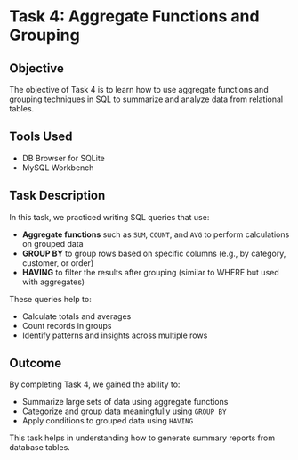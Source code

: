 # Task 4: Aggregate Functions and Grouping

## Objective
The objective of Task 4 is to learn how to use aggregate functions and grouping techniques in SQL to summarize and analyze data from relational tables.

## Tools Used
- DB Browser for SQLite
- MySQL Workbench

## Task Description
In this task, we practiced writing SQL queries that use:
- **Aggregate functions** such as `SUM`, `COUNT`, and `AVG` to perform calculations on grouped data
- **GROUP BY** to group rows based on specific columns (e.g., by category, customer, or order)
- **HAVING** to filter the results after grouping (similar to WHERE but used with aggregates)

These queries help to:
- Calculate totals and averages
- Count records in groups
- Identify patterns and insights across multiple rows

## Outcome
By completing Task 4, we gained the ability to:
- Summarize large sets of data using aggregate functions
- Categorize and group data meaningfully using `GROUP BY`
- Apply conditions to grouped data using `HAVING`

This task helps in understanding how to generate summary reports from database tables.

